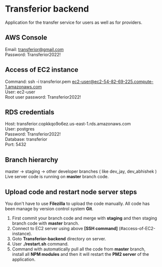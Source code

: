 # Transferior backend
  Application for the transfer service for users as well as for providers.   


## AWS Console
  Email: transferior@gmail.com   
  Password: Transferior2022!   


## Access of EC2 instance
  Command: ssh -i transferior.pem ec2-user@ec2-54-82-69-225.compute-1.amazonaws.com   
  User: ec2-user   
  Root user password: Transferior2022!   


## RDS credentials
  Host: transferior.copkkqo9o6ez.us-east-1.rds.amazonaws.com   
  User: postgres   
  Password: Transferior2022!   
  Database: transferior   
  Port: 5432   


## Branch hierarchy
  master -> staging -> other developer branches ( like dev_jay, dev_abhishek )   
  Live server code is running on **master** branch code.   


## Upload code and restart node server steps
  You don't have to use **Filezilla** to upload the code manually. All code has been manage by version control system **Git**.   

  1. First commit your branch code and merge with **staging** and then staging branch code with **master** branch.   
  2. Connect to EC2 server using above **[SSH command]** (#access-of-EC2-instance).   
  3. Goto **Transferior-backend** directory on server.   
  4. User **./restart.sh** command.   
  5. Command with automatically pull all the code from **master** branch, install all **NPM modules** and then it will restart the **PM2 server** of the application.   